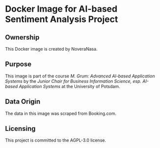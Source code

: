 # Docker Image for AI-based Sentiment Analysis Project

## Ownership
This Docker image is created by NoveraNasa.

## Purpose
This image is part of the course *M. Grum: Advanced AI-based Application Systems* by the 
*Junior Chair for Business Information Science, esp. AI-based Application Systems* at the 
University of Potsdam.

## Data Origin
The data in this image was scraped from Booking.com.

## Licensing
This project is committed to the AGPL-3.0 license.

